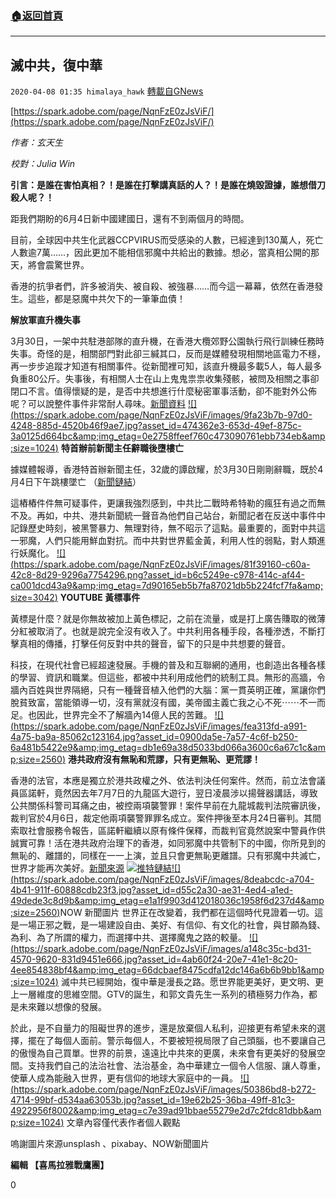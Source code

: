 ###  [:house:返回首頁](https://github.com/ourhimalayas/txt)
---

## 滅中共，復中華
`2020-04-08 01:35 himalaya_hawk` [轉載自GNews](https://gnews.org/zh-hant/165592/)

[https://spark.adobe.com/page/NqnFzE0zJsViF/](https://spark.adobe.com/page/NqnFzE0zJsViF/)

*作者：玄天生*

*校對：Julia Win*

**引言：是誰在害怕真相？！是誰在打擊講真話的人？！是誰在燒毀證據，誰想借刀殺人呢？！**

距我們期盼的6月4日新中國建國日，還有不到兩個月的時間。

目前，全球因中共生化武器CCPVIRUS而受感染的人數，已經達到130萬人，死亡人數逾7萬……，因此更加不能相信邪魔中共給出的數據。想必，當真相公開的那天，將會震驚世界。

香港的抗爭者們，許多被消失、被自殺、被強暴……而今這一幕幕，依然在香港發生。這些，都是惡魔中共欠下的一筆筆血債！

**解放軍直升機失事**

3月30日，一架中共駐港部隊的直升機，在香港大欖郊野公園執行飛行訓練任務時失事。奇怪的是，相關部門對此卻三緘其口，反而是媒體發現相關地區電力不穩，再一步步追蹤才知道有相關事件。從新聞裡可知，該直升機最多載5人，每人最多負重80公斤。失事後，有相關人士在山上鬼鬼祟祟收集殘骸，被問及相關之事卻閉口不言。值得懷疑的是，是否中共想進行什麼秘密軍事活動，卻不能對外公佈呢？可以說整件事件非常耐人尋味。[新聞資料](https://news.mingpao.com/ins/%E6%B8%AF%E8%81%9E/article/20200402/s00001/1585815547830/%E7%96%91%E8%A7%A3%E6%94%BE%E8%BB%8D%E7%9B%B4%E5%8D%87%E6%A9%9F%E5%A4%B1%E4%BA%8B%E7%8F%BE%E5%A0%B4-%E8%A6%8B%E3%80%8C%E7%9B%B4-9%E3%80%8D%E9%A3%9B%E8%A1%8C%E7%B4%80%E9%8C%84%E7%A2%8E%E7%89%87)
[!\[\](https://spark.adobe.com/page/NqnFzE0zJsViF/images/9fa23b7b-97d0-4248-885d-4520b46f9ae7.jpg?asset_id=474362e3-653d-49ef-875c-3a0125d664bc&amp;img_etag=0e2758ffeef760c473090761ebb734eb&amp;size=1024)](https://spark.adobe.com/page/NqnFzE0zJsViF/images/9fa23b7b-97d0-4248-885d-4520b46f9ae7.jpg?asset_id=474362e3-653d-49ef-875c-3a0125d664bc&amp;img_etag=0e2758ffeef760c473090761ebb734eb&amp;size=1024)
**特首辦前新聞主任辭職後墮樓亡**

據媒體報導，香港特首辦新聞主任，32歲的譚啟耀，於3月30日剛剛辭職，既於4月4日下午跳樓墜亡 （[新聞鏈結](https://news.mingpao.com/pns/%E6%B8%AF%E8%81%9E/article/20200405/s00002/1586023396185/%E7%89%B9%E9%A6%96%E8%BE%A6%E5%89%8D%E6%96%B0%E8%81%9E%E4%B8%BB%E4%BB%BB%E5%A2%AE%E6%A8%93%E4%BA%A1-%E4%B8%8A%E5%91%A8%E4%B8%80%E8%BE%AD%E8%81%B7%E3%80%8C%E8%B3%A0%E9%8C%A2%E8%B5%B0%E3%80%8D-%E6%9B%BE%E9%80%8F%E9%9C%B2%E5%B7%A5%E4%BD%9C%E4%B8%8D%E5%BF%AB)）

這樁樁件件無可疑事件，更讓我強烈感到，中共比二戰時希特勒的瘋狂有過之而無不及。再如，中共、港共新聞統一聲音為他們自己站台，新聞記者在反送中事件中記錄歷史時刻，被黑警暴力、無理對待，無不昭示了這點。最重要的，面對中共這一邪魔，人們只能用鮮血對抗。而中共對世界藍金黃，利用人性的弱點，對人類進行妖魔化。
[!\[\](https://spark.adobe.com/page/NqnFzE0zJsViF/images/81f39160-c60a-42c8-8d29-9296a7754296.png?asset_id=b6c5249e-c978-414c-af44-ca001dcd43a9&amp;img_etag=7d90165eb5b7fa87021db5b224fcf7fa&amp;size=3042)](https://spark.adobe.com/page/NqnFzE0zJsViF/images/81f39160-c60a-42c8-8d29-9296a7754296.png?asset_id=b6c5249e-c978-414c-af44-ca001dcd43a9&amp;img_etag=7d90165eb5b7fa87021db5b224fcf7fa&amp;size=1024)
**YOUTUBE 黃標事件**

黃標是什麼？就是你無故被加上黃色標記，之前在流量，或是打上廣告賺取的微薄分紅被取消了。也就是說完全沒有收入了。中共利用各種手段，各種滲透，不斷打擊真相的傳播，打擊任何反對中共的聲音，留下的只是中共想要的聲音。

科技，在現代社會已經超速發展。手機的普及和互聯網的通用，也創造出各種各樣的學習、資訊和職業。但這些，都被中共利用成他們的統制工具。無形的高牆，令牆內百姓與世界隔絕，只有一種聲音植入他們的大腦：黨一貫英明正確，黨讓你們脫貧致富，當能領導一切，沒有黨就沒有國，美帝國主義亡我之心不死⋯⋯不一而足。也因此，世界完全不了解牆內14億人民的苦難。
[!\[\](https://spark.adobe.com/page/NqnFzE0zJsViF/images/fea313fd-a991-4a75-ba9a-85062c123164.jpg?asset_id=0900da5e-7a57-4c6f-b250-6a481b5422e9&amp;img_etag=db1e69a38d5033bd066a3600c6a67c1c&amp;size=2560)](https://spark.adobe.com/page/NqnFzE0zJsViF/images/fea313fd-a991-4a75-ba9a-85062c123164.jpg?asset_id=0900da5e-7a57-4c6f-b250-6a481b5422e9&amp;img_etag=db1e69a38d5033bd066a3600c6a67c1c&amp;size=1024)
**港共政府沒有無恥和荒謬，只有更無恥、更荒謬！**

香港的法官，本應是獨立於港共政權之外、依法判決任何案件。然而，前立法會議員區諾軒，竟然因去年7月7日的九龍區大遊行，翌日凌晨涉以揚聲器講話，導致公共關係科警司耳痛之由，被控兩項襲警罪！案件早前在九龍城裁判法院審訊後，裁判官於4月6日，裁定他兩項襲警罪罪名成立。案件押後至本月24日審判。其間索取社會服務令報告，區諾軒繼續以原有條件保釋，而裁判官竟然說案中警員作供誠實可靠！活在港共政府治理下的香港，如同邪魔中共管制下的中國，你所見到的無恥的、離譜的，同樣在一一上演，並且只會更無恥更離譜。只有邪魔中共滅亡，世界才能再次美好。[新聞來源](https://news.mingpao.com/ins/%E6%B8%AF%E8%81%9E/article/20200406/s00001/1586144473849/%E5%8D%80%E8%AB%BE%E8%BB%92%E6%8F%9A%E8%81%B2%E5%99%A8%E8%A5%B2%E8%AD%A6%E5%85%A9%E7%BD%AA%E7%BD%AA%E6%88%90-24%E6%97%A5%E5%88%A4%E5%88%91)
![](https://s3.amazonaws.com/gnews-media-offload/wp-content/uploads/2020/04/08013131/image-18.png)[推特鏈結](https://twitter.com/XlnYqVhV8sXTbiK/status/1247095020403822593?s=20)[!\[\](https://spark.adobe.com/page/NqnFzE0zJsViF/images/8deabcdc-a704-4b41-911f-60888cdb23f3.jpg?asset_id=d55c2a30-ae31-4ed4-a1ed-49dede3c8d9b&amp;img_etag=e1a1f9903d412018036c1958f6d237d4&amp;size=2560)](https://spark.adobe.com/page/NqnFzE0zJsViF/images/8deabcdc-a704-4b41-911f-60888cdb23f3.jpg?asset_id=d55c2a30-ae31-4ed4-a1ed-49dede3c8d9b&amp;img_etag=e1a1f9903d412018036c1958f6d237d4&amp;size=1024)NOW 新聞圖片
世界正在改變着，我們都在這個時代見證着一切。這是一場正邪之戰，是一場建設自由、美好、有信仰、有文化的社會，與甘願為錢、為利、為了所謂的權力，而選擇中共、選擇魔鬼之路的較量。
[!\[\](https://spark.adobe.com/page/NqnFzE0zJsViF/images/a148c35c-bd31-4570-9620-831d9451e666.jpg?asset_id=4ab60f24-20e7-41e1-8c20-4ee854838bf4&amp;img_etag=66dcbaef8475cdfa12dc146a6b6b9bb1&amp;size=1024)](https://spark.adobe.com/page/NqnFzE0zJsViF/images/a148c35c-bd31-4570-9620-831d9451e666.jpg?asset_id=4ab60f24-20e7-41e1-8c20-4ee854838bf4&amp;img_etag=66dcbaef8475cdfa12dc146a6b6b9bb1&amp;size=1024)
滅中共已經開始，復中華是漫長之路。愿世界能更美好，更文明、更上一層維度的思維空間。GTV的誕生，和郭文貴先生一系列的積極努力作為，都是未來難以想像的發展。

於此，是不自量力的阻礙世界的進步，還是放棄個人私利，迎接更有希望未來的選擇，擺在了每個人面前。警示每個人，不要被短視局限了自己頭腦，也不要讓自己的傲慢為自己買單。世界的前景，遠遠比中共來的更廣，未來會有更美好的發展空間。支持我們自己的法治社會、法治基金，為中華建立一個令人信服、讓人尊重，使華人成為能融入世界，更有信仰的地球大家庭中的一員。
[!\[\](https://spark.adobe.com/page/NqnFzE0zJsViF/images/50386bd8-b272-4714-99bf-d534aa63053b.jpg?asset_id=19e62b25-36ba-49ff-81c3-4922956f8002&amp;img_etag=c7e39ad91bbae55279e2d7c2fdc81dbb&amp;size=1024)](https://spark.adobe.com/page/NqnFzE0zJsViF/images/50386bd8-b272-4714-99bf-d534aa63053b.jpg?asset_id=19e62b25-36ba-49ff-81c3-4922956f8002&amp;img_etag=c7e39ad91bbae55279e2d7c2fdc81dbb&amp;size=1024)
文章內容僅代表作者個人觀點

嗚謝圖片來源unsplash 、pixabay、NOW新聞圖片

**編輯 【喜馬拉雅戰鷹團】**

0
